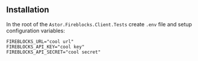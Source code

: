 ## Installation

In the root of the `Astor.Fireblocks.Client.Tests` create `.env` file and setup configuration variables:

```dotenv
FIREBLOCKS_URL="cool url"
FIREBLOCKS_API_KEY="cool key"
FIREBLOCKS_API_SECRET="cool secret"
```